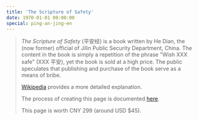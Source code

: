 ```yaml
---
title: 'The Scripture of Safety'
date: 1970-01-01 00:00:00
special: ping-an-jing-en
---
```


> _The Scripture of Safety_ (平安经) is a book written by He Dian, the (now
> former) official of Jilin Public Security Department, China. The content in
> the book is simply a repetition of the phrase "Wish XXX safe" (XXX 平安), yet
> the book is sold at a high price. The public speculates that publishing and
> purchase of the book serve as a means of bribe.
>
> [Wikipedia](https://en.wikipedia.org/wiki/Peace_Mantra) provides a more
> detailed explanation.
>
> The process of creating this page is documented
> [here](/en/article/modify-website/an-elegant-scripture-of-safety-generator.lantian).
>
> This page is worth CNY 299 (around USD \$45).
